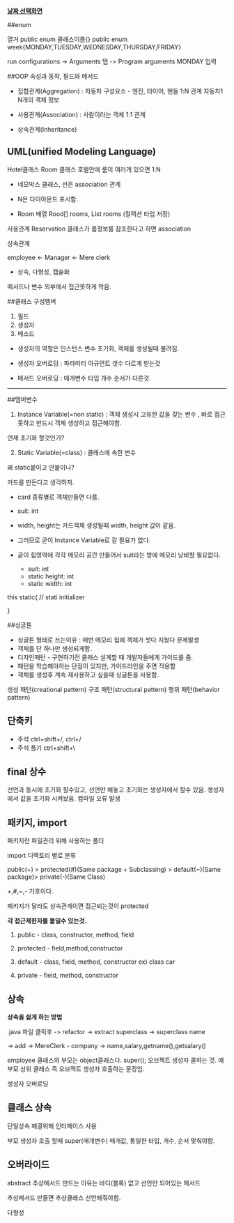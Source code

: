 ﻿**[날짜 선택화면](../README.md)**

##enum

열거
public enum 클래스이름{}
public enum week{MONDAY,TUESDAY,WEDNESDAY,THURSDAY,FRIDAY}

run configurations -> Arguments 탭 -> Program arguments MONDAY 입력

##OOP
속성과 동작, 필드와 메서드

- 집합관계(Aggregation) : 자동차 구성요소 - 엔진, 타이어, 핸들
1:N 관계 자동차1 N개의 객체 정보

- 사용관계(Association) : 사람이라는 객체
1:1 관계

- 상속관계(Inheritance)

## UML(unified Modeling Language)

Hotel클래스 Room 클래스
호텔안에 룸이 여러개 있으면 1:N

- 네모박스 클래스, 선은 association 관계

- N은 다이아몬드 표시함.

- Room 배열 Rood[] rooms, List<Room> rooms (컬렉션 타입 저장)

사용관계
Reservation 클래스가 룸정보를 참조한다고 하면 association 


상속관계 

employee <- Manager
<- Mere clerk

- 상속, 다형성, 캡슐화

메서드나 변수 외부에서 접근못하게 막음.


##클래스 구성멤버

1. 필드
2. 생성자
3. 메소드

- 생성자의 역할은 인스턴스 변수 초기화, 객체를 생성될때 불려짐.

- 생성자 오버로딩 : 파라미터 아규먼트 갯수 다르게 받는것 

- 메서드 오버로딩 : 매개변수 타입 개수 순서가 다른것.

------------------------------------------------------

##멤버변수

1. Instance Variable(=non static) : 객체 생성시 고유한 값을 갖는 변수 , 바로 접근 못하고 반드시 객체 생성하고 접근해야함.

언제 초기화 할것인가?

2. Static Variable(=class) : 클래스에 속한 변수

왜 static붙이고 안붙이나?

카드를 만든다고 생각하자.

- card 종류별로 객체만들면 다름.

- suit: int
- width, height는 카드객체 생성될때 width, height 값이 같음.
- 그러므로 굳이 Instance Variable로 갈 필요가 없다.
- 굳이 힙영역에 각각 메모리 공간 만들어서 suit라는 방에 메모리 낭비할 필요없다.

  - suit: int
  - static height: int
  - static width: int

this
static{ // stati initializer

}

##싱글톤

- 싱글톤 형태로 쓰는이유 : 매번 메모리 힙에 객체가 썻다 지웠다 문제발생
- 객체를 단 하나만 생성되게함.
- 디자인패턴 - 구현하기전 클래스 설계할 때 개발자들에게 가이드를 줌.
- 패턴을 학습해야하는 단점이 있지만, 가이드라인을 주면 적용함
- 객체를 생성후 계속 재사용하고 싶을때 싱글톤을 사용함.

생성 패턴(creational pattern) 
구조 패턴(structural pattern)
행위 패턴(behavior pattern)

## 단축키

- 주석 ctrl+shift+/, ctrl+/
- 주석 풀기 ctrl+shift+\


## final 상수

선언과 동시에 초기화 할수있고, 선언만 해놓고 초기화는 생성자에서 할수 있음.
생성자에서 값을 초기화 시켜놨음.
컴파일 오류 발생

## 패키지, import

패키지란 파일관리 위해 사용하는 폴더 

import 디렉토리 별로 분류

public(+) > protected(#)(Same package + Subclassing) > default(~)(Same package)> private(-)(Same Class)
	   		

+,#,~,- 기호이다.

패키지가 달라도 상속관계이면 접근되는것이 protected

**각 접근제한자를 붙일수 있는것.**

1. public - class, constructor, method, field

2. protected - field,method,constructor

3. default - class, field, method, constructor ex) class car

4. private - field, method, constructor

## 상속

**상속을 쉽게 하는 방법**

.java 파일 클릭후 -> refactor -> extract superclass -> superclass name

-> add -> MereClerk - company -> name,salary,getname(),getsalary()

employee 클래스의 부모는 object클래스다.
super(); 오브젝트 생성자 콜하는 것.
얘 부모 상위 클래스 즉 오브젝트 생성자 호출하는 문장임.

생성자 오버로딩


## 클래스 상속

단일상속 해결위해 인터페이스 사용

부모 생성자 호출 할때 super(매개변수) 매개값, 통일한 타입, 개수, 순서 맞춰야함.

## 오버라이드

abstract 추상메서드 만드는 이유는 바디(블록) 없고 선언만 되어있는 메서드 

추상메서드 만들면 추상클래스 선언해줘야함.

다형성
